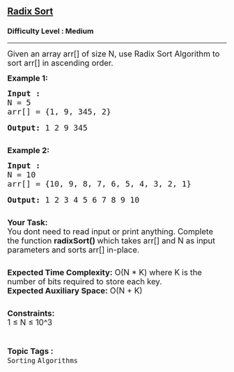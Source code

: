 <h2><a href="https://practice.geeksforgeeks.org/problems/radix-sort/1?page=1&difficulty=Medium&status=unsolved&sortBy=accuracy">Radix Sort</a></h2><h3>Difficulty Level : Medium</h3><hr><div class="problems_problem_content__Xm_eO"><p><span style="font-size:18px">Given an array arr[] of size N, use Radix Sort Algorithm to sort arr[] in ascending order.</span></p>

<p><strong><span style="font-size:18px">Example 1:</span></strong></p>

<pre><span style="font-size:18px"><strong>Input :</strong>
N = 5
arr[] = {1, 9, 345, 2}</span>

<span style="font-size:18px"><strong>Output:</strong> 1 2 9 345</span></pre>

<p><br>
<span style="font-size:18px"><strong>Example 2:</strong></span></p>

<pre><span style="font-size:18px"><strong>Input :</strong>
N = 10
arr[] = {10, 9, 8, 7, 6, 5, 4, 3, 2, 1}</span>

<span style="font-size:18px"><strong>Output:</strong> 1 2 3 4 5 6 7 8 9 10</span></pre>

<p><br>
<span style="font-size:18px"><strong>Your Task: &nbsp;</strong><br>
You dont need to read input or print anything. Complete the function <strong>radixSort() </strong>which takes arr[] and N as input parameters and sorts arr[] in-place.&nbsp;</span></p>

<p><br>
<span style="font-size:18px"><strong>Expected Time Complexity:</strong> O(N * K) where K is the number of bits required to store each key.<br>
<strong>Expected Auxiliary Space:</strong> O(N + K)</span></p>

<p><br>
<span style="font-size:18px"><strong>Constraints:</strong><br>
1 ≤ N ≤ 10^3</span></p>
</div><br><p><span style=font-size:18px><strong>Topic Tags : </strong><br><code>Sorting</code>&nbsp;<code>Algorithms</code>&nbsp;
